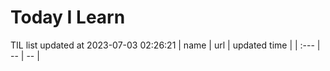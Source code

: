 # Today I Learn 
TIL list updated at 2023-07-03 02:26:21
| name | url | updated time |
| :--- | -- | -- |

